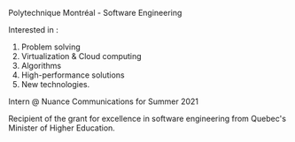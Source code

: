 Polytechnique Montréal - Software Engineering

Interested in :

1. Problem solving 
2. Virtualization & Cloud computing
3. Algorithms
4. High-performance solutions
5. New technologies.

Intern @ Nuance Communications for Summer 2021

Recipient of the grant for excellence in software engineering from Quebec's Minister of Higher Education.
